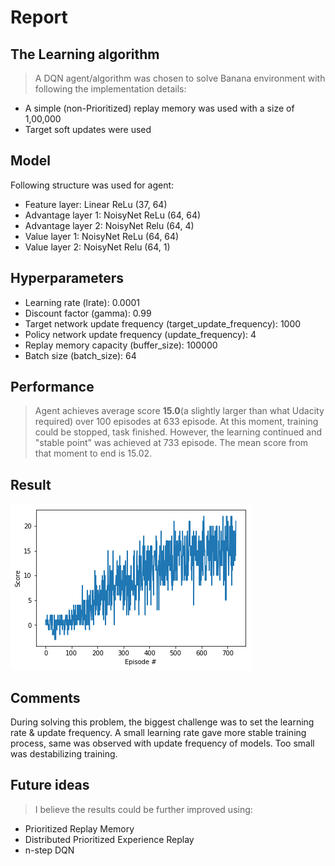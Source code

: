 # Report
## The Learning algorithm
> A DQN agent/algorithm was chosen to solve Banana environment with following the implementation details: 

+ A simple (non-Prioritized) replay memory was used with a size of 1,00,000
+ Target soft updates were used

## Model
Following structure was used for agent:

+ Feature layer: Linear ReLu (37, 64)
+ Advantage layer 1: NoisyNet ReLu (64, 64)
+ Advantage layer 2: NoisyNet Relu (64, 4)
+ Value layer 1: NoisyNet ReLu (64, 64)
+ Value layer 2: NoisyNet Relu (64, 1)

## Hyperparameters
+ Learning rate (lrate): 0.0001
+ Discount factor (gamma): 0.99
+ Target network update frequency (target_update_frequency): 1000
+ Policy network update frequency (update_frequency): 4
+ Replay memory capacity (buffer_size): 100000
+ Batch size (batch_size): 64

## Performance
> Agent achieves average score **15.0**(a slightly larger than what Udacity required) over 100 episodes at 633 episode. 
At this moment, training could be stopped, task finished.
However, the learning continued and "stable point" was achieved at 733 episode. 
The mean score from that moment to end is 15.02.

## Result 
![Result](result.png)

## Comments
During solving this problem, the biggest challenge was to set the learning rate & update frequency.
A small learning rate gave more stable training process, same was observed with update frequency of models. 
Too small was destabilizing training. 

## Future ideas
> I believe the results could be further improved using:
+ Prioritized Replay Memory 
+ Distributed Prioritized Experience Replay 
+ n-step DQN
